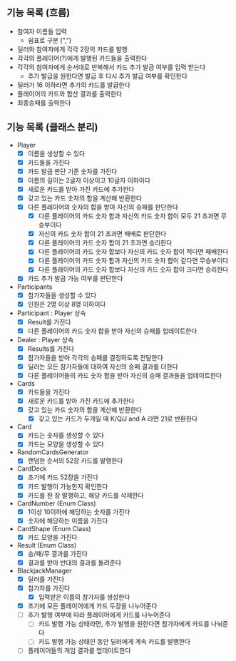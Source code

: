 ## 기능 목록 (흐름)

- 참여자 이름들 입력
    - 쉼표로 구분 (",")
- 딜러와 참여자에게 각각 2장의 카드를 발행
- 각각의 플레이어(?)에게 발행된 카드들을 출력한다
- 각각의 참여자에게 순서대로 반복해서 카드 추가 발급 여부를 입력 받는다
    - 추가 발급을 원한다면 발급 후 다시 추가 발급 여부를 확인한다
- 딜러가 16 이하라면 추가의 카드를 발급한다
- 플레이어의 카드와 합산 결과를 출력한다
- 최종승패를 출력한다

## 기능 목록 (클래스 분리)

- Player
    - [x] 이름을 생성할 수 있다
    - [x] 카드들을 가진다
    - [x] 카드 발급 판단 기준 숫자를 가진다
    - [x] 이름의 길이는 2글자 이상이고 10글자 이하이다
    - [x] 새로운 카드를 받아 가진 카드에 추가한다
    - [x] 갖고 있는 카드 숫자의 합을 계산해 반환한다
    - [x] 다른 플레이어의 숫자의 합을 받아 자신의 승패를 판단한다
        - [x] 다른 플레이어의 카드 숫자 합과 자신의 카드 숫자 합이 모두 21 초과면 무승부이다
        - [x] 자신의 카드 숫자 합이 21 초과면 패배로 판단한다
        - [x] 다른 플레이어의 카드 숫자 합이 21 초과면 승리한다
        - [x] 다른 플레이어의 카드 숫자 합보다 자신의 카드 숫자 합이 적다면 패배한다
        - [x] 다른 플레이어의 카드 숫자 합과 자신의 카드 숫자 합이 같다면 무승부이다
        - [x] 다른 플레이어의 카드 숫자 합보다 자신의 카드 숫자 합이 크다면 승리한다
    - [x] 카드 추가 발급 가능 여부를 판단한다
- Participants
    - [x] 참가자들을 생성할 수 있다
    - [x] 인원은 2명 이상 8명 이하이다
- Participant : Player 상속
    - [x] Result를 가진다
    - [x] 다른 플레이어의 카드 숫자 합을 받아 자신의 승패를 업데이트한다
- Dealer : Player 상속
    - [x] Results를 가진다
    - [x] 참가자들을 받아 각각의 승패를 결정하도록 전달한다
    - [x] 딜러는 모든 참가자들에 대하여 자신의 승패 결과를 더한다
    - [x] 다른 플레이어들의 카드 숫자 합을 받아 자신의 승패 결과들을 업데이트한다
- Cards
    - [x] 카드들을 가진다
    - [x] 새로운 카드를 받아 가진 카드에 추가한다
    - [x] 갖고 있는 카드 숫자의 합을 계산해 반환한다
        - [x] 갖고 있는 카드가 두개일 때 K/Q/J and A 라면 21로 반환한다
- Card
    - [x] 카드는 숫자를 생성할 수 있다
    - [x] 카드는 모양을 생성할 수 있다
- RandomCardsGenerator
    - [x] 랜덤한 순서의 52장 카드를 발행한다
- CardDeck
    - [x] 초기에 카드 52장을 가진다
    - [x] 카드 발행이 가능한지 확인한다
    - [x] 카드를 한 장 발행하고, 해당 카드를 삭제한다
- CardNumber (Enum Class)
    - [x] 1이상 10이하에 해당하는 숫자를 가진다
    - [x] 숫자에 해당하는 이름을 가진다
- CardShape (Enum Class)
    - [x] 카드 모양을 가진다
- Result (Enum Class)
    - [x] 승/패/무 결과를 가진다
    - [x] 결과를 받아 반대의 결과를 돌려준다
- BlackjackManager
    - [x] 딜러를 가진다
    - [x] 참가자를 가진다
        - [x] 입력받은 이름의 참가자를 생성한다
    - [x] 초기에 모든 플레이어에게 카드 두장을 나누어준다
    - [ ] 추가 발행 여부에 따라 플레이어에게 카드를 나누어준다
        - [ ] 카드 발행 가능 상태라면, 추가 발행을 원한다면 참가자에게 카드를 나눠준다
        - [ ] 카드 발행 가능 상태인 동안 딜러에게 계속 카드를 발행한다
    - [ ] 플레이어들의 게임 결과를 업데이트한다